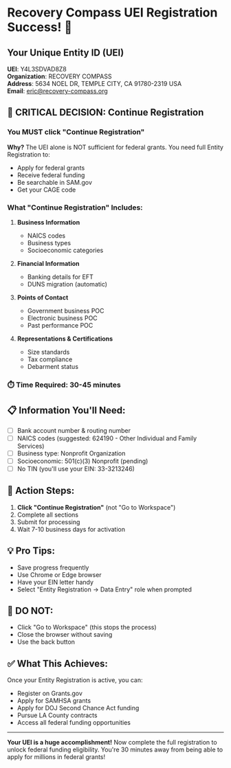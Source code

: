 # Recovery Compass UEI Registration Success! 🎉

## Your Unique Entity ID (UEI)

**UEI**: Y4L3SDVAD8Z8  
**Organization**: RECOVERY COMPASS  
**Address**: 5634 NOEL DR, TEMPLE CITY, CA 91780-2319 USA  
**Email**: eric@recovery-compass.org

## 🚀 CRITICAL DECISION: Continue Registration

### You MUST click "Continue Registration"

**Why?** The UEI alone is NOT sufficient for federal grants. You need full Entity Registration to:
- Apply for federal grants
- Receive federal funding
- Be searchable in SAM.gov
- Get your CAGE code

### What "Continue Registration" Includes:

1. **Business Information**
   - NAICS codes
   - Business types
   - Socioeconomic categories

2. **Financial Information**
   - Banking details for EFT
   - DUNS migration (automatic)

3. **Points of Contact**
   - Government business POC
   - Electronic business POC
   - Past performance POC

4. **Representations & Certifications**
   - Size standards
   - Tax compliance
   - Debarment status

### ⏱️ Time Required: 30-45 minutes

## 📋 Information You'll Need:

- [ ] Bank account number & routing number
- [ ] NAICS codes (suggested: 624190 - Other Individual and Family Services)
- [ ] Business type: Nonprofit Organization
- [ ] Socioeconomic: 501(c)(3) Nonprofit (pending)
- [ ] No TIN (you'll use your EIN: 33-3213246)

## 🎯 Action Steps:

1. **Click "Continue Registration"** (not "Go to Workspace")
2. Complete all sections
3. Submit for processing
4. Wait 7-10 business days for activation

## 💡 Pro Tips:

- Save progress frequently
- Use Chrome or Edge browser
- Have your EIN letter handy
- Select "Entity Registration → Data Entry" role when prompted

## 🚨 DO NOT:
- Click "Go to Workspace" (this stops the process)
- Close the browser without saving
- Use the back button

## ✅ What This Achieves:

Once your Entity Registration is active, you can:
- Register on Grants.gov
- Apply for SAMHSA grants
- Apply for DOJ Second Chance Act funding
- Pursue LA County contracts
- Access all federal funding opportunities

---

**Your UEI is a huge accomplishment!** Now complete the full registration to unlock federal funding eligibility. You're 30 minutes away from being able to apply for millions in federal grants!
